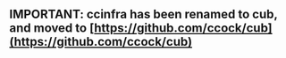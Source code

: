 ## IMPORTANT: ccinfra has been renamed to cub, and moved to [https://github.com/ccock/cub](https://github.com/ccock/cub)
